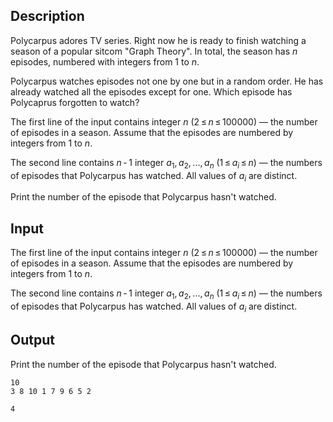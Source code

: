 ## Description

<div><p>Polycarpus adores TV series. Right now he is ready to finish watching a season of a popular sitcom "Graph Theory". In total, the season has <span class="tex-span"><i>n</i></span> episodes, numbered with integers from <span class="tex-span">1</span> to <span class="tex-span"><i>n</i></span>.</p><p>Polycarpus watches episodes not one by one but in a random order. He has already watched all the episodes except for one. Which episode has Polycaprus forgotten to watch?</p></div><div class="input-specification"><p>The first line of the input contains integer <span class="tex-span"><i>n</i></span> <span class="tex-span">(2 ≤ <i>n</i> ≤ 100000)</span>&nbsp;— the number of episodes in a season. Assume that the episodes are numbered by integers from <span class="tex-span">1</span> to <span class="tex-span"><i>n</i></span>.</p><p>The second line contains <span class="tex-span"><i>n</i> - 1</span> integer <span class="tex-span"><i>a</i><sub class="lower-index">1</sub>, <i>a</i><sub class="lower-index">2</sub>, ..., <i>a</i><sub class="lower-index"><i>n</i></sub></span> <span class="tex-span">(1 ≤ <i>a</i><sub class="lower-index"><i>i</i></sub> ≤ <i>n</i>)</span>&nbsp;— the numbers of episodes that Polycarpus has watched. All values of <span class="tex-span"><i>a</i><sub class="lower-index"><i>i</i></sub></span> are distinct.</p></div><div class="output-specification"><p>Print the number of the episode that Polycarpus hasn't watched.</p></div>

## Input

<p>The first line of the input contains integer <span class="tex-span"><i>n</i></span> <span class="tex-span">(2 ≤ <i>n</i> ≤ 100000)</span>&nbsp;— the number of episodes in a season. Assume that the episodes are numbered by integers from <span class="tex-span">1</span> to <span class="tex-span"><i>n</i></span>.</p><p>The second line contains <span class="tex-span"><i>n</i> - 1</span> integer <span class="tex-span"><i>a</i><sub class="lower-index">1</sub>, <i>a</i><sub class="lower-index">2</sub>, ..., <i>a</i><sub class="lower-index"><i>n</i></sub></span> <span class="tex-span">(1 ≤ <i>a</i><sub class="lower-index"><i>i</i></sub> ≤ <i>n</i>)</span>&nbsp;— the numbers of episodes that Polycarpus has watched. All values of <span class="tex-span"><i>a</i><sub class="lower-index"><i>i</i></sub></span> are distinct.</p>

## Output

<p>Print the number of the episode that Polycarpus hasn't watched.</p>





```input1
10
3 8 10 1 7 9 6 5 2

```




```output1
4

```



